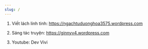 ```yaml
---
slug: /
---
```


1. Viết lách linh tinh: https://ngachtuduonghoa3575.wordpress.com
2. Sáng tác truyện:
https://ginnyv4.wordpress.com

4. Youtube: Dev Vivi
